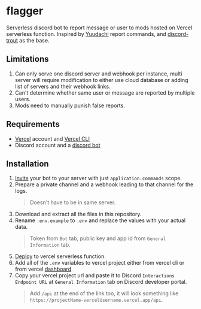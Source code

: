 # flagger
Serverless discord bot to report message or user to mods hosted on Vercel serverless function. Inspired by [Yuudachi](https://github.com/Naval-Base/yuudachi) report commands, and [discord-trout](https://github.com/ianmitchell/discord-trout) as the base.

## Limitations
1. Can only serve one discord server and webhook per instance, multi server will require modification to either use cloud database or adding list of servers and their webhook links.
2. Can't determine whether same user or message are reported by multiple users.
3. Mods need to manually punish false reports.

## Requirements
- [Vercel](https://vercel.com) account and [Vercel CLI](https://vercel.com/cli)
- Discord account and a [discord bot](https://discordjs.guide/preparations/setting-up-a-bot-application.html#creating-your-bot)

## Installation
1. [Invite](https://discordjs.guide/preparations/adding-your-bot-to-servers.html) your bot to your server with just `application.commands` scope.
2. Prepare a private channel and a webhook leading to that channel for the logs. 
	> Doesn't have to be in same server.
3. Download and extract all the files in this repository.
4. Rename `.env.example` to `.env` and replace the values with your actual data.
	> Token from `Bot` tab, public key and app id from `General Information` tab.
5. [Deploy](https://vercel.com/docs/concepts/functions/serverless-functions/quickstart) to vercel serverless function.
6. Add all of the `.env` variables to vercel project either from vercel cli or from vercel [dashboard](https://vercel.com/docs/concepts/projects/environment-variables)
7. Copy your vercel project url and paste it to Discord `Interactions Endpoint URL` at `General Information` tab on Discord developer portal.
	> Add `/api` at the end of the link too, it will look something like `https://projectName-vercelUsername.vercel.app/api`.